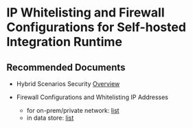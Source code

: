 <properties
	pageTitle="Firewall Configurations and IP Whitelisting"
	description="For Self-hosted Integration Runtime"
	infoBubbleText=""
	authors="chez-charlie"
	authoralias="chez"
	articleId=""
	diagnosticScenario=""
	selfHelpType="generic"
	supportTopicIds="32629493"
	resourceTags=""
	productPesIds="15613"
	cloudEnvironments="public"
/>

# IP Whitelisting and Firewall Configurations for Self-hosted Integration Runtime

## **Recommended Documents**

* Hybrid Scenarios Security [Overview](https://docs.microsoft.com/azure/data-factory/data-movement-security-considerations#hybrid-scenarios) <br>
* Firewall Configurations and Whitelisting IP Addresses <br>

  * for on-prem/private network: [list](https://docs.microsoft.com/azure/data-factory/data-movement-security-considerations#firewall-requirements-for-on-premisesprivate-network) <br>
  * in data store: [list](https://docs.microsoft.com/azure/data-factory/data-movement-security-considerations#ip-configurations-and-whitelisting-in-data-stores) <br>